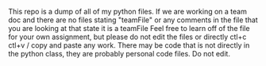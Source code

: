 This repo is a dump of all of my python files.
If we are working on a team doc and there are no files stating "teamFile" or any comments in the file that you are looking at that state it is a teamFile
Feel free to learn off of the file for your own assignment, but please do not edit the files or directly ctl+c ctl+v / copy and paste any work.
There may be code that is not directly in the python class, they are probably personal code files. Do not edit.
